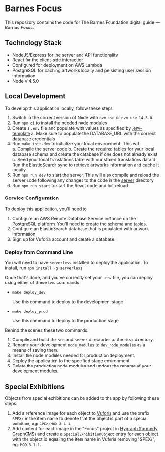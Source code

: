# Barnes Focus

This repository contains the code for The Barnes Foundation digital guide — Barnes Focus.

## Technology Stack

- NodeJS/Express for the server and API functionality
- React for the client-side interaction
- Configured for deployment on AWS Lambda
- PostgreSQL for caching artworks locally and persisting user session information
- Node v14.5.0

## Local Development

To develop this application locally, follow these steps

1. Switch to the correct version of Node with `nvm use` or `nvm use 14.5.0`.
2. Run `npm ci` to install the needed node modules
3. Create a `.env` file and populate with values as specified by [.env-template](.env-template)
  a. Make sure to populate the DATABASE_URL with the correct database credentials
4. Run `make init-dev` to initialize your local environment. This will  
  a. Compile the server code
  b. Create the required tables for your local database schema and create the database if one does not already exist
  c. Seed your local translations table with our stored translations data
  d. Run the ElasticSearch sync to retrieve artworks information and cache it locally
5. Run `npm run dev` to start the server. This will also compile and reload the server code following any changes to the code in the [server](server) directory
6. Run `npm run start` to start the React code and hot reload

### Service Configuration

To deploy this application, you'll need to 

1. Configure an AWS Remote Database Service instance on the PostgreSQL platform. You'll need to create the schema and tables.
2. Configure an ElasticSearch database that is populated with artwork information
3. Sign up for Vuforia account and create a database

### Deploy from Command Line

You will need to have `serverless` installed to deploy the application. To install, run `npm install -g serverless`

Once that's done, and you've correctly set your `.env` file, you can deploy using either of these two commands

- `make deploy_dev`

  Use this command to deploy to the development stage

- `make deploy_prod`

  Use this command to deploy to the production stage

Behind the scenes these two commands:

1. Compile and build the `src` and `server`	directories to the `dist` directory.
2. Rename your development `node_modules` to `dev_node_modules` as a means of saving them.
3. Install the node modules needed for production deployment.
4. Deploy the application to the specified stage environment.
5. Delete the production node modules and undoes the rename of your development modules.

## Special Exhibitions

Objects from special exhibitions can be added to the app by following these steps:

1. Add a reference image for each object to [Vuforia](https://developer.vuforia.com/) and use the prefix `SPEX/` in the item name to denote that the object is part of a special exibition, eg: `SPEX/MOD-3-1-1`.
2. Add content for each image in the "Focus" project in [Hygraph (formerly GraphCMS)](https://app.hygraph.com) and create a `SpecialExhibitionObject` entry for each object with the object id equaling the item name in Vuforia removing "SPEX/", eg: `MOD-3-1-1`.

<!-- TODO write more instructions as things are implemented -->